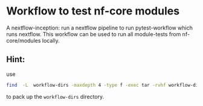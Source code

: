 # Workflow to test nf-core modules

A nextflow-inception: run a nextflow pipeline to run pytest-workflow which runs nextflow. This
workflow can be used to run all module-tests from nf-core/modules locally.

## Hint:

use

```bash
find  -L  workflow-dirs -maxdepth 4 -type f -exec tar -rvhf workflow-dirs.tar.gz {} \;
```

to pack up the `workflow-dirs` directory.
